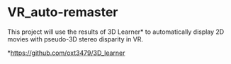 # VR_auto-remaster

This project will use the results of 3D Learner* to automatically display 2D movies with pseudo-3D stereo disparity in VR.

*https://github.com/oxt3479/3D_learner
